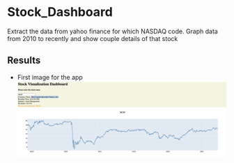 # Stock_Dashboard
Extract the data from yahoo finance for which NASDAQ code. Graph data from 2010 to recently and show couple details of that stock

## Results
- First image for the app
![Picture1](FirstImage.png)  
